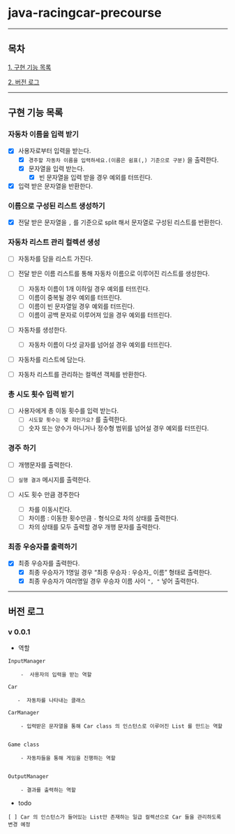 # java-racingcar-precourse

---

## 목차

[1. 구현 기능 목록](#구현-기능-목록)

[2. 버전 로그](#버전-로그)

---
## 구현 기능 목록

### 자동차 이름을 입력 받기

- [x]  사용자로부터 입력을 받는다.
    - [x]  `경주할 자동차 이름을 입력하세요.(이름은 쉼표(,) 기준으로 구분)` 을 출력한다.
    - [x]   문자열을 입력 받는다.
        - [x] 빈 문자열을 입력 받을 경우 예외를 터뜨린다. 

- [x]  입력 받은 문자열을 반환한다.

### 이름으로 구성된 리스트 생성하기

- [x] 전달 받은 문자열을 `,` 를 기준으로 split 해서 문자열로 구성된 리스트를 반환한다.

### 자동차 리스트 관리 컬렉션 생성

- [ ]  자동차를 담을 리스트 가진다.

- [ ]  전달 받은 이름 리스트를 통해 자동차 이름으로 이루어진 리스트를 생성한다.
      - [ ] 자동차 이름이 1개 이하일 경우 예외를 터뜨린다.
      - [ ] 이름이 중복될 경우 예외를 터뜨린다.
      - [ ] 이름이 빈 문자열일 경우 예외를 터뜨린다.
      - [ ] 이름이 공백 문자로 이루어져 있을 경우 예외를 터뜨린다.

- [ ]  자동차를 생성한다.
    - [ ]  자동차 이름이 다섯 글자를 넘어설 경우 예외를 터뜨린다.

- [ ]  자동차를 리스트에 담는다.

- [ ]  자동차 리스트를 관리하는 컬렉션 객체를 반환한다.

### 총 시도 횟수 입력 받기

- [ ]  사용자에게 총 이동 횟수를 입력 받는다.
    - [ ]  `시도할 횟수는 몇 회인가요?` 를 출력한다.
    - [ ]  숫자 또는 양수가 아니거나 정수형 범위를 넘어설 경우 예외를 터뜨린다.

### 경주 하기

- [ ]  개행문자를 출력한다.

- [ ]  `실행 결과` 메시지를 출력한다.

- [ ]  시도 횟수 만큼 경주한다
    - [ ]  차를 이동시킨다.
    - [ ]  차이름 : 이동한 횟수만큼 `-`  형식으로 차의 상태를 출력한다.
    - [ ]  차의 상태를 모두 출력할 경우 개행 문자를 출력한다.

### 최종 우승자를 출력하기

- [x]  최종 우승자를 출력한다.
    - [x]  최종 우승자가 1명일 경우 “최종 우승자 : 우승자_ 이름” 형태로 출력한다.
    - [x]  최종 우승자가 여러명일 경우 우승자 이름 사이 `", "`  넣어 출력한다.
---

## 버전 로그

### v 0.0.1

- 역할
```text
InputManager

    -  사용자의 입력을 받는 역할

Car
   
   -  자동차를 나타내는 클래스

CarManager

    - 입력받은 문자열을 통해 Car class 의 인스턴스로 이루어진 List 를 만드는 역할


Game class

    - 자동차들을 통해 게임을 진행하는 역할
    
    
OutputManager

    - 결과를 출력하는 역할
```

- todo

```text
[ ] Car 의 인스턴스가 들어있는 List만 존재하는 일급 컬렉션으로 Car 들을 관리하도록 변경 예정
```